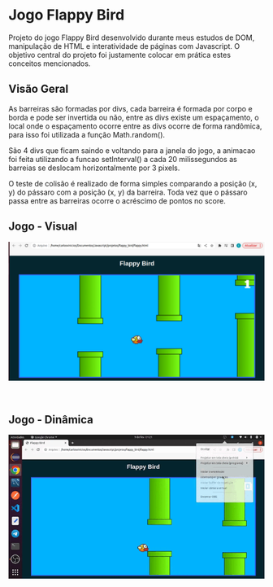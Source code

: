 # Jogo Flappy Bird

<p>
  Projeto do jogo Flappy Bird desenvolvido durante meus estudos de DOM, manipulação de HTML e interatividade de páginas com Javascript. O objetivo central do projeto foi justamente colocar em prática estes conceitos mencionados. 
</p>

## Visão Geral
<p>
  As barreiras são formadas por divs, cada barreira é formada por corpo e borda e pode ser invertida ou não, entre as divs existe um espaçamento, o local onde o espaçamento ocorre entre as divs ocorre de forma randômica, para isso foi utilizada a função Math.random().
</p>
<p>
  São 4 divs que ficam saindo e voltando para a janela do jogo, a animacao foi feita utilizando a funcao setInterval() a cada 20 milissegundos as barreias se deslocam horizontalmente por 3 pixels.
</p>

<p>
  O teste de colisão é realizado de forma simples comparando a posição (x, y) do pássaro com a posição (x, y) da barreira. Toda vez que o pássaro passa entre as barreiras ocorre o acréscimo de pontos no score.
</p>

## Jogo - Visual
<p>
  <img src="https://github.com/CarlosVinicios99/Jogo-Flappy-Bird/blob/main/imgs/jogo_flappy_bird.jpg?raw=true" alt = "visual do jogo">
</p>
<br>

## Jogo - Dinâmica 
<p>
  <img src="https://github.com/CarlosVinicios99/Jogo-Flappy-Bird/blob/main/imgs/flappy_bird.gif?raw=true" alt = "dinamica do jogo">
</p>
<br>


